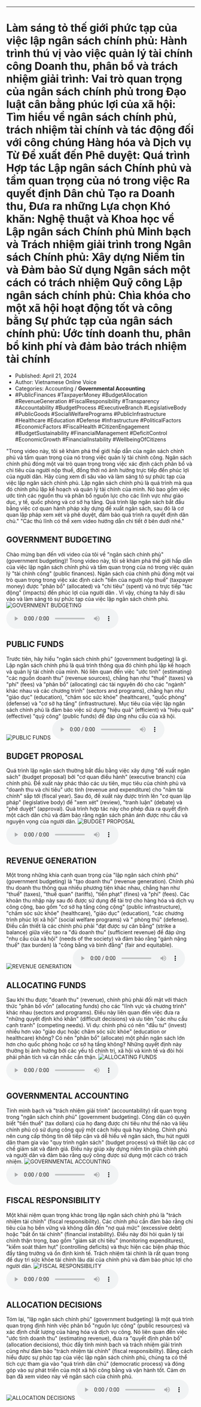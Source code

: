 
---

# Làm sáng tỏ thế giới phức tạp của việc lập ngân sách chính phủ: Hành trình thú vị vào việc quản lý tài chính công Doanh thu, phân bổ và trách nhiệm giải trình: Vai trò quan trọng của ngân sách chính phủ trong Đạo luật cân bằng phúc lợi của xã hội: Tìm hiểu về ngân sách chính phủ, trách nhiệm tài chính và tác động đối với công chúng Hàng hóa và Dịch vụ Từ Đề xuất đến Phê duyệt: Quá trình Hợp tác Lập ngân sách Chính phủ và tầm quan trọng của nó trong việc Ra quyết định Dân chủ Tạo ra Doanh thu, Đưa ra những Lựa chọn Khó khăn: Nghệ thuật và Khoa học về Lập ngân sách Chính phủ Minh bạch và Trách nhiệm giải trình trong Ngân sách Chính phủ: Xây dựng Niềm tin và Đảm bảo Sử dụng Ngân sách một cách có trách nhiệm Quỹ công Lập ngân sách chính phủ: Chìa khóa cho một xã hội hoạt động tốt và công bằng Sự phức tạp của ngân sách chính phủ: Ước tính doanh thu, phân bổ kinh phí và đảm bảo trách nhiệm tài chính

- Published: April 21, 2024
- Author: Vietnamese Online Voice
- Categories: Accounting / **Governmental Accounting**
- #PublicFinances #TaxpayerMoney #BudgetAllocation #RevenueGeneration #FiscalResponsibility #Transparency #Accountability #BudgetProcess #ExecutiveBranch #LegislativeBody #PublicGoods #SocialWelfarePrograms #PublicInfrastructure #Healthcare #Education #Defense #Infrastructure #PoliticalFactors #EconomicFactors #FiscalHealth #CitizenEngagement #BudgetSustainability #FinancialManagement #DeficitControl #EconomicGrowth #FinancialInstability #WellbeingOfCitizens

"Trong video này, tôi sẽ khám phá thế giới hấp dẫn của ngân sách chính phủ và tầm quan trọng của nó trong việc quản lý tài chính công. Ngân sách chính phủ đóng một vai trò quan trọng trong việc xác định cách phân bổ và chi tiêu của người nộp thuế, đồng thời nó ảnh hưởng trực tiếp đến phúc lợi của người dân. Hãy cùng xem đi sâu vào và làm sáng tỏ sự phức tạp của việc lập ngân sách chính phủ. Lập ngân sách chính phủ là quá trình mà qua đó chính phủ lập kế hoạch và quản lý tài chính của mình. Nó bao gồm việc ước tính các nguồn thu và phân bổ nguồn lực cho các lĩnh vực như giáo dục, y tế, quốc phòng và cơ sở hạ tầng. Quá trình lập ngân sách bắt đầu bằng việc cơ quan hành pháp xây dựng đề xuất ngân sách, sau đó là cơ quan lập pháp xem xét và phê duyệt, đảm bảo quá trình ra quyết định dân chủ." "Các thủ lĩnh có thể xem video hướng dẫn chi tiết ở bên dưới nhé."


## GOVERNMENT BUDGETING

Chào mừng bạn đến với video của tôi về "ngân sách chính phủ" (government budgeting)! Trong video này, tôi sẽ khám phá thế giới hấp dẫn của việc lập ngân sách chính phủ và tầm quan trọng của nó trong việc quản lý "tài chính công" (public finances). Ngân sách của chính phủ đóng một vai trò quan trọng trong việc xác định cách "tiền của người nộp thuế" (taxpayer money) được "phân bổ" (allocated) và "chi tiêu" (spent) và nó trực tiếp "tác động" (impacts) đến phúc lợi của người dân . Vì vậy, chúng ta hãy đi sâu vào và làm sáng tỏ sự phức tạp của việc lập ngân sách chính phủ.
![GOVERNMENT BUDGETING](https://http-archiver-apis-production-80.schnworks.com/storage/images/transitions/2024-04-21/transition--417260888-Montserrat-Thin-512DA8.jpg)
<audio controls>
    <source src="https://http-archiver-apis-production-80.schnworks.com/storage/audio/file-16832212457.mp3" type="audio/mpeg">
</audio>



## PUBLIC FUNDS

Trước tiên, hãy hiểu "ngân sách chính phủ" (government budgeting) là gì. Lập ngân sách chính phủ là quá trình thông qua đó chính phủ lập kế hoạch và quản lý tài chính của mình. Nó liên quan đến việc "ước tính" (estimating) "các nguồn doanh thu" (revenue sources), chẳng hạn như "thuế" (taxes) và "phí" (fees) và "phân bổ" (allocating) các tài nguyên đó cho các "ngành" khác nhau và các chương trình" (sectors and programs), chẳng hạn như "giáo dục" (education), "chăm sóc sức khỏe" (healthcare), "quốc phòng" (defense) và "cơ sở hạ tầng" (infrastructure). Mục tiêu của việc lập ngân sách chính phủ là đảm bảo việc sử dụng "hiệu quả" (efficient) và "hiệu quả" (effective) "quỹ công" (public funds) để đáp ứng nhu cầu của xã hội.
![PUBLIC FUNDS](https://http-archiver-apis-production-80.schnworks.com/storage/images/transitions/2024-04-21/transition-25780563679-Montserrat-Regular-7B1FA2.jpg)
<audio controls>
    <source src="https://http-archiver-apis-production-80.schnworks.com/storage/audio/file-8811296231.mp3" type="audio/mpeg">
</audio>



## BUDGET PROPOSAL

Quá trình lập ngân sách thường bắt đầu bằng việc xây dựng "đề xuất ngân sách" (budget proposal) bởi "cơ quan điều hành" (executive branch) của chính phủ. Đề xuất này phác thảo các ưu tiên, mục tiêu của chính phủ và "doanh thu và chi tiêu" ước tính (revenue and expenditure) cho "năm tài chính" sắp tới (fiscal year). Sau đó, đề xuất này được trình lên "cơ quan lập pháp" (legislative body) để "xem xét" (review), "tranh luận" (debate) và "phê duyệt" (approval). Quá trình hợp tác này cho phép đưa ra quyết định một cách dân chủ và đảm bảo rằng ngân sách phản ánh được nhu cầu và nguyện vọng của người dân.
![BUDGET PROPOSAL](https://http-archiver-apis-production-80.schnworks.com/storage/images/transitions/2024-04-21/transition--37415048321-Montserrat-Bold-1A237E.jpg)
<audio controls>
    <source src="https://http-archiver-apis-production-80.schnworks.com/storage/audio/file-348068213.mp3" type="audio/mpeg">
</audio>



## REVENUE GENERATION

Một trong những khía cạnh quan trọng của "lập ngân sách chính phủ" (government budgeting) là "tạo doanh thu" (revenue generation). Chính phủ thu doanh thu thông qua nhiều phương tiện khác nhau, chẳng hạn như "thuế" (taxes), "thuế quan" (tariffs), "tiền phạt" (fines) và "phí" (fees). Các khoản thu nhập này sau đó được sử dụng để tài trợ cho hàng hóa và dịch vụ công cộng, bao gồm "cơ sở hạ tầng công cộng" (public infrastructure), "chăm sóc sức khỏe" (healthcare), "giáo dục" (education), "các chương trình phúc lợi xã hội" (social welfare programs) và " phòng thủ" (defense). Điều cần thiết là các chính phủ phải "đạt được sự cân bằng" (strike a balance) giữa việc tạo ra "đủ doanh thu" (sufficient revenue) để đáp ứng "nhu cầu của xã hội" (needs of the society) và đảm bảo rằng "gánh nặng thuế" (tax burden) là "công bằng và bình đẳng" (fair and equitable).
![REVENUE GENERATION](https://http-archiver-apis-production-80.schnworks.com/storage/images/transitions/2024-04-21/transition-19210289539-Montserrat-Bold-880E4F.jpg)
<audio controls>
    <source src="https://http-archiver-apis-production-80.schnworks.com/storage/audio/file-24612027283.mp3" type="audio/mpeg">
</audio>



## ALLOCATING FUNDS

Sau khi thu được "doanh thu" (revenue), chính phủ phải đối mặt với thách thức "phân bổ vốn" (allocating funds) cho các "lĩnh vực và chương trình" khác nhau (sectors and programs). Điều này liên quan đến việc đưa ra "những quyết định khó khăn" (difficult decisions) và ưu tiên "các nhu cầu cạnh tranh" (competing needs). Ví dụ: chính phủ có nên "đầu tư" (invest) nhiều hơn vào "giáo dục hoặc chăm sóc sức khỏe" (education or healthcare) không? Có nên "phân bổ" (allocate) một phần ngân sách lớn hơn cho quốc phòng hoặc cơ sở hạ tầng không? Những quyết định này thường bị ảnh hưởng bởi các yếu tố chính trị, xã hội và kinh tế và đòi hỏi phải phân tích và cân nhắc cẩn thận.
![ALLOCATING FUNDS](https://http-archiver-apis-production-80.schnworks.com/storage/images/transitions/2024-04-21/transition-28688970630-Montserrat-Black-7B1FA2.jpg)
<audio controls>
    <source src="https://http-archiver-apis-production-80.schnworks.com/storage/audio/file-3780930180.mp3" type="audio/mpeg">
</audio>



## GOVERNMENTAL ACCOUNTING

Tính minh bạch và "trách nhiệm giải trình" (accountability) rất quan trọng trong "ngân sách chính phủ" (government budgeting). Công dân có quyền biết "tiền thuế" (tax dollars) của họ đang được chi tiêu như thế nào và liệu chính phủ có sử dụng công quỹ một cách hiệu quả hay không. Chính phủ nên cung cấp thông tin dễ tiếp cận và dễ hiểu về ngân sách, thu hút người dân tham gia vào "quy trình ngân sách" (budget process) và thiết lập các cơ chế giám sát và đánh giá. Điều này giúp xây dựng niềm tin giữa chính phủ và người dân và đảm bảo rằng quỹ công được sử dụng một cách có trách nhiệm.
![GOVERNMENTAL ACCOUNTING](https://http-archiver-apis-production-80.schnworks.com/storage/images/transitions/2024-04-21/transition-28154026622-Montserrat-Regular-4A148C.jpg)
<audio controls>
    <source src="https://http-archiver-apis-production-80.schnworks.com/storage/audio/file-14551744531.mp3" type="audio/mpeg">
</audio>



## FISCAL RESPONSIBILITY

Một khái niệm quan trọng khác trong lập ngân sách chính phủ là "trách nhiệm tài chính" (fiscal responsibility). Các chính phủ cần đảm bảo rằng chi tiêu của họ bền vững và không dẫn đến "nợ quá mức" (excessive debt) hoặc "bất ổn tài chính" (financial instability). Điều này đòi hỏi quản lý tài chính thận trọng, bao gồm "giám sát chi tiêu" (monitoring expenditures), "kiểm soát thâm hụt" (controlling deficits) và thực hiện các biện pháp thúc đẩy tăng trưởng và ổn định kinh tế. Trách nhiệm tài chính là rất quan trọng để duy trì sức khỏe tài chính lâu dài của chính phủ và đảm bảo phúc lợi cho người dân.
![FISCAL RESPONSIBILITY](https://http-archiver-apis-production-80.schnworks.com/storage/images/transitions/2024-04-21/transition--34519399183-Montserrat-Regular-512DA8.jpg)
<audio controls>
    <source src="https://http-archiver-apis-production-80.schnworks.com/storage/audio/file-24149925034.mp3" type="audio/mpeg">
</audio>



## ALLOCATION DECISIONS

Tóm lại, "lập ngân sách chính phủ" (government budgeting) là một quá trình quan trọng định hình việc phân bổ "nguồn lực công" (public resources) và xác định chất lượng của hàng hóa và dịch vụ công. Nó liên quan đến việc "ước tính doanh thu" (estimating revenue), đưa ra "quyết định phân bổ" (allocation decisions), thúc đẩy tính minh bạch và trách nhiệm giải trình cũng như đảm bảo "trách nhiệm tài chính" (fiscal responsibility). Bằng cách hiểu được sự phức tạp của việc lập ngân sách chính phủ, chúng ta có thể tích cực tham gia vào "quá trình dân chủ" (democratic process) và đóng góp vào sự phát triển của một xã hội công bằng và vận hành tốt. Cảm ơn bạn đã xem video này về ngân sách của chính phủ.
![ALLOCATION DECISIONS](https://http-archiver-apis-production-80.schnworks.com/storage/images/transitions/2024-04-21/transition-15573227918-Montserrat-Bold-7B1FA2.jpg)
<audio controls>
    <source src="https://http-archiver-apis-production-80.schnworks.com/storage/audio/file-58820115341.mp3" type="audio/mpeg">
</audio>

